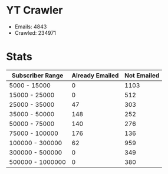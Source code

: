 # YT Crawler
- Emails: 4843
- Crawled: 234971

# Stats
| Subscriber Range  | Already Emailed | Not Emailed |
|-------|-------|-------|
| 5000 - 15000 | 0 | 1103 |
| 15000 - 25000 | 0 | 512 |
| 25000 - 35000 | 47 | 303 |
| 35000 - 50000 | 148 | 252 |
| 50000 - 75000 | 140 | 276 |
| 75000 - 100000 | 176 | 136 |
| 100000 - 300000 | 62 | 959 |
| 300000 - 500000 | 0 | 349 |
| 500000 - 1000000 | 0 | 380 |
